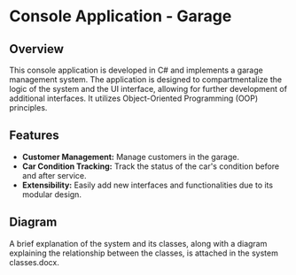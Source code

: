 # Console Application - Garage

## Overview
This console application is developed in C# and implements a garage management system. The application is designed to compartmentalize the logic of the system and the UI interface, allowing for further development of additional interfaces. It utilizes Object-Oriented Programming (OOP) principles.

## Features
- **Customer Management:** Manage customers in the garage.
- **Car Condition Tracking:** Track the status of the car's condition before and after service.
- **Extensibility:** Easily add new interfaces and functionalities due to its modular design.

## Diagram
A brief explanation of the system and its classes, along with a diagram explaining the relationship
between the classes, is attached in the system classes.docx.

